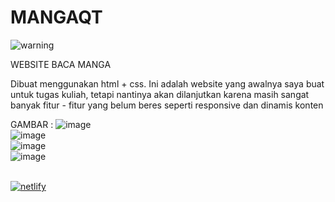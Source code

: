 # MANGAQT
<a><img alt='warning' src='https://img.shields.io/badge/NOT_RESPONSIVE YET-100000?style=for-the-badge&logo=warning&logoColor=white&labelColor=black&color=E4037F'/></a>

WEBSITE BACA MANGA

Dibuat menggunakan html + css. Ini adalah website yang awalnya saya buat untuk tugas kuliah, tetapi nantinya akan dilanjutkan karena masih sangat banyak fitur - fitur yang belum beres seperti responsive dan dinamis konten

GAMBAR : 
![image](https://user-images.githubusercontent.com/106018819/193988551-c09b51fb-19e2-4284-9f39-8fcf42cbded1.png)
<br>
![image](https://user-images.githubusercontent.com/106018819/193988595-6572d39a-3eb7-4e48-9c6b-6b695dc1472b.png)
<br>
![image](https://user-images.githubusercontent.com/106018819/193988625-cee7b599-09f5-47b1-8224-24a5c37f645d.png)
<br>
![image](https://user-images.githubusercontent.com/106018819/193988682-4ae246c5-a719-44df-bb90-2136f24c2385.png)

<br>
<a href='https://sensational-faloodeh-cbd2b9.netlify.app' target="_blank"><img alt='netlify' src='https://img.shields.io/badge/LIVE_PREVIEW-100000?style=for-the-badge&logo=netlify&logoColor=white&labelColor=black&color=0368FF'/></a> 

